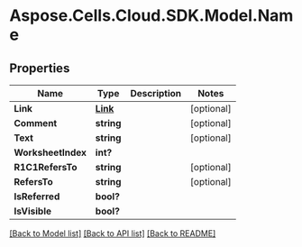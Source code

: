 # Aspose.Cells.Cloud.SDK.Model.Name
## Properties

Name | Type | Description | Notes
------------ | ------------- | ------------- | -------------
**Link** | [**Link**](Link.md) |  | [optional] 
**Comment** | **string** |  | [optional] 
**Text** | **string** |  | [optional] 
**WorksheetIndex** | **int?** |  | 
**R1C1RefersTo** | **string** |  | [optional] 
**RefersTo** | **string** |  | [optional] 
**IsReferred** | **bool?** |  | 
**IsVisible** | **bool?** |  | 

[[Back to Model list]](../README.md#documentation-for-models) [[Back to API list]](../README.md#documentation-for-api-endpoints) [[Back to README]](../README.md)

